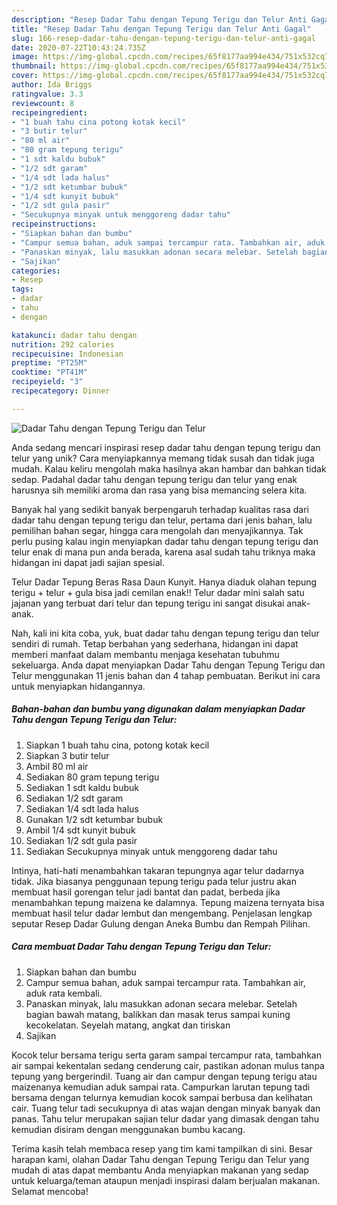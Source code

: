 ```yaml
---
description: "Resep Dadar Tahu dengan Tepung Terigu dan Telur Anti Gagal"
title: "Resep Dadar Tahu dengan Tepung Terigu dan Telur Anti Gagal"
slug: 166-resep-dadar-tahu-dengan-tepung-terigu-dan-telur-anti-gagal
date: 2020-07-22T10:43:24.735Z
image: https://img-global.cpcdn.com/recipes/65f8177aa994e434/751x532cq70/dadar-tahu-dengan-tepung-terigu-dan-telur-foto-resep-utama.jpg
thumbnail: https://img-global.cpcdn.com/recipes/65f8177aa994e434/751x532cq70/dadar-tahu-dengan-tepung-terigu-dan-telur-foto-resep-utama.jpg
cover: https://img-global.cpcdn.com/recipes/65f8177aa994e434/751x532cq70/dadar-tahu-dengan-tepung-terigu-dan-telur-foto-resep-utama.jpg
author: Ida Briggs
ratingvalue: 3.3
reviewcount: 8
recipeingredient:
- "1 buah tahu cina potong kotak kecil"
- "3 butir telur"
- "80 ml air"
- "80 gram tepung terigu"
- "1 sdt kaldu bubuk"
- "1/2 sdt garam"
- "1/4 sdt lada halus"
- "1/2 sdt ketumbar bubuk"
- "1/4 sdt kunyit bubuk"
- "1/2 sdt gula pasir"
- "Secukupnya minyak untuk menggoreng dadar tahu"
recipeinstructions:
- "Siapkan bahan dan bumbu"
- "Campur semua bahan, aduk sampai tercampur rata. Tambahkan air, aduk rata kembali."
- "Panaskan minyak, lalu masukkan adonan secara melebar. Setelah bagian bawah matang, balikkan dan masak terus sampai kuning kecokelatan. Seyelah matang, angkat dan tiriskan"
- "Sajikan"
categories:
- Resep
tags:
- dadar
- tahu
- dengan

katakunci: dadar tahu dengan 
nutrition: 292 calories
recipecuisine: Indonesian
preptime: "PT25M"
cooktime: "PT41M"
recipeyield: "3"
recipecategory: Dinner

---
```



![Dadar Tahu dengan Tepung Terigu dan Telur](https://img-global.cpcdn.com/recipes/65f8177aa994e434/751x532cq70/dadar-tahu-dengan-tepung-terigu-dan-telur-foto-resep-utama.jpg)

Anda sedang mencari inspirasi resep dadar tahu dengan tepung terigu dan telur yang unik? Cara menyiapkannya memang tidak susah dan tidak juga mudah. Kalau keliru mengolah maka hasilnya akan hambar dan bahkan tidak sedap. Padahal dadar tahu dengan tepung terigu dan telur yang enak harusnya sih memiliki aroma dan rasa yang bisa memancing selera kita.

Banyak hal yang sedikit banyak berpengaruh terhadap kualitas rasa dari dadar tahu dengan tepung terigu dan telur, pertama dari jenis bahan, lalu pemilihan bahan segar, hingga cara mengolah dan menyajikannya. Tak perlu pusing kalau ingin menyiapkan dadar tahu dengan tepung terigu dan telur enak di mana pun anda berada, karena asal sudah tahu triknya maka hidangan ini dapat jadi sajian spesial.

Telur Dadar Tepung Beras Rasa Daun Kunyit. Hanya diaduk olahan tepung terigu + telur + gula bisa jadi cemilan enak!! Telur dadar mini salah satu jajanan yang terbuat dari telur dan tepung terigu ini sangat disukai anak-anak.


Nah, kali ini kita coba, yuk, buat dadar tahu dengan tepung terigu dan telur sendiri di rumah. Tetap berbahan yang sederhana, hidangan ini dapat memberi manfaat dalam membantu menjaga kesehatan tubuhmu sekeluarga. Anda dapat menyiapkan Dadar Tahu dengan Tepung Terigu dan Telur menggunakan 11 jenis bahan dan 4 tahap pembuatan. Berikut ini cara untuk menyiapkan hidangannya.

<!--inarticleads1-->

##### Bahan-bahan dan bumbu yang digunakan dalam menyiapkan Dadar Tahu dengan Tepung Terigu dan Telur:

1. Siapkan 1 buah tahu cina, potong kotak kecil
1. Siapkan 3 butir telur
1. Ambil 80 ml air
1. Sediakan 80 gram tepung terigu
1. Sediakan 1 sdt kaldu bubuk
1. Sediakan 1/2 sdt garam
1. Sediakan 1/4 sdt lada halus
1. Gunakan 1/2 sdt ketumbar bubuk
1. Ambil 1/4 sdt kunyit bubuk
1. Sediakan 1/2 sdt gula pasir
1. Sediakan Secukupnya minyak untuk menggoreng dadar tahu


Intinya, hati-hati menambahkan takaran tepungnya agar telur dadarnya tidak. Jika biasanya penggunaan tepung terigu pada telur justru akan membuat hasil gorengan telur jadi bantat dan padat, berbeda jika menambahkan tepung maizena ke dalamnya. Tepung maizena ternyata bisa membuat hasil telur dadar lembut dan mengembang. Penjelasan lengkap seputar Resep Dadar Gulung dengan Aneka Bumbu dan Rempah Pilihan. 

<!--inarticleads2-->

##### Cara membuat Dadar Tahu dengan Tepung Terigu dan Telur:

1. Siapkan bahan dan bumbu
1. Campur semua bahan, aduk sampai tercampur rata. Tambahkan air, aduk rata kembali.
1. Panaskan minyak, lalu masukkan adonan secara melebar. Setelah bagian bawah matang, balikkan dan masak terus sampai kuning kecokelatan. Seyelah matang, angkat dan tiriskan
1. Sajikan


Kocok telur bersama terigu serta garam sampai tercampur rata, tambahkan air sampai kekentalan sedang cenderung cair, pastikan adonan mulus tanpa tepung yang bergerindil. Tuang air dan campur dengan tepung terigu atau maizenanya kemudian aduk sampai rata. Campurkan larutan tepung tadi bersama dengan telurnya kemudian kocok sampai berbusa dan kelihatan cair. Tuang telur tadi secukupnya di atas wajan dengan minyak banyak dan panas. Tahu telur merupakan sajian telur dadar yang dimasak dengan tahu kemudian disiram dengan menggunakan bumbu kacang. 

Terima kasih telah membaca resep yang tim kami tampilkan di sini. Besar harapan kami, olahan Dadar Tahu dengan Tepung Terigu dan Telur yang mudah di atas dapat membantu Anda menyiapkan makanan yang sedap untuk keluarga/teman ataupun menjadi inspirasi dalam berjualan makanan. Selamat mencoba!
